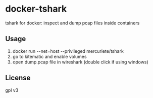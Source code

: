 # docker-tshark
tshark for docker: inspect and dump pcap files inside containers

## Usage
1. docker run --net=host --privileged mercuriete/tshark
2. go to kitematic and enable volumes
3. open dump.pcap file in wireshark (double click if using windows)


## License
gpl v3
